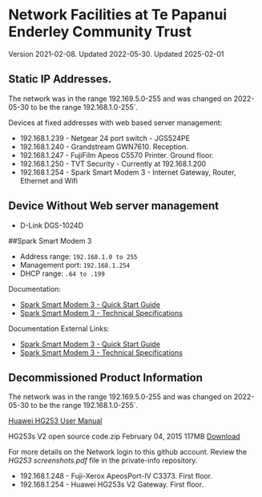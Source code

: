 # Network Facilities at Te Papanui Enderley Community Trust

Version 2021-02-08. Updated 2022-05-30. Updated 2025-02-01

## Static IP Addresses.

The network was in the range 192.169.5.0-255 and was changed on 2022-05-30 to be the range 192.168.1.0-255`.

Devices at fixed addresses with web based server management:

* 192.168.1.239 - Netgear 24 port switch - JGS524PE
* 192.168.1.240 - Grandstream GWN7610. Reception.
* 192.168.1.247 - FujiFilm Apeos C5570 Printer. Ground floor.
* 192.168.1.250 - TVT Security - Currently at 192.168.1.200
* 192.168.1.254 - Spark Smart Modem 3 - Internet Gateway, Router, Ethernet and Wifi

## Device Without Web server management

* D-Link DGS-1024D

##Spark Smart Modem 3

* Address range: `192.168.1.0 to 255`
* Management port: `192.168.1.254`
* DHCP range: `.64 to .199`

Documentation:

* [Spark Smart Modem 3 - Quick Start Guide](Spark%20Smart%20Modem%203.pdf)
* [Spark Smart Modem 3 - Technical Specifications](Spark%20Smart%20Modem3%20Technical%20Specs.pdf)

Documentation External Links:

* [Spark Smart Modem 3 - Quick Start Guide](https://www.spark.co.nz/content/dam/telecomcms/modems/Spark%20Smart%20Modem%203.pdf)
* [Spark Smart Modem 3 - Technical Specifications](https://www.spark.co.nz/online/shop/broadband/spark-smart-modems#tabgallery-1)


## Decommissioned Product Information

The network was in the range 192.169.5.0-255 and was changed on 2022-05-30 to be the range 192.168.1.0-255`.

[Huawei HG253 User Manual](https://www.manualslib.com/manual/1195405/Huawei-Hg253s.html#manual)

HG253s V2 open source code.zip February 04, 2015 117MB [Download](https://consumer-tkb.huawei.com/weknow/servlet/download/public?contextNo=S1600345805)

For more details on the Network login to this github account. Review the *HG253 screenshots.pdf* file in the private-info repository.


* 192.168.1.248 - Fuji-Xerox ApeosPort-IV C3373. First floor.
* 192.168.1.254 - Huawei HG253s V2 Gateway. First floor.

